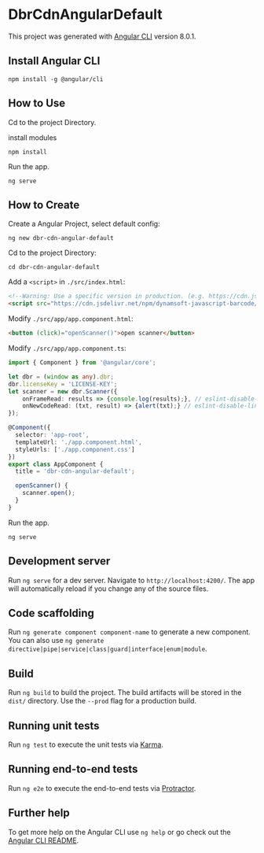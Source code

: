 # DbrCdnAngularDefault

This project was generated with [Angular CLI](https://github.com/angular/angular-cli) version 8.0.1.

## Install Angular CLI

```
npm install -g @angular/cli
```

## How to Use

Cd to the project Directory.

install modules
```
npm install
```

Run the app.
```
ng serve
```

## How to Create

Create a Angular Project, select default config:
```
ng new dbr-cdn-angular-default
```

Cd to the project Directory:
```
cd dbr-cdn-angular-default
```

Add a `<script>` in `./src/index.html`:
```html
<!--Warning: Use a specific version in production. (e.g. https://cdn.jsdelivr.net/npm/dynamsoft-javascript-barcode@6/dist/dbr.min.js)-->
<script src="https://cdn.jsdelivr.net/npm/dynamsoft-javascript-barcode/dist/dbr.min.js"></script>
```

Modify `./src/app/app.component.html`:
```html
<button (click)="openScanner()">open scanner</button>
```

Modify `./src/app/app.component.ts`:
```ts
import { Component } from '@angular/core';

let dbr = (window as any).dbr;
dbr.licenseKey = 'LICENSE-KEY';
let scanner = new dbr.Scanner({
    onFrameRead: results => {console.log(results);}, // eslint-disable-line
    onNewCodeRead: (txt, result) => {alert(txt);} // eslint-disable-line
});

@Component({
  selector: 'app-root',
  templateUrl: './app.component.html',
  styleUrls: ['./app.component.css']
})
export class AppComponent {
  title = 'dbr-cdn-angular-default';

  openScanner() {
    scanner.open();
  }
}
```

Run the app.
```
ng serve
```

## Development server

Run `ng serve` for a dev server. Navigate to `http://localhost:4200/`. The app will automatically reload if you change any of the source files.

## Code scaffolding

Run `ng generate component component-name` to generate a new component. You can also use `ng generate directive|pipe|service|class|guard|interface|enum|module`.

## Build

Run `ng build` to build the project. The build artifacts will be stored in the `dist/` directory. Use the `--prod` flag for a production build.

## Running unit tests

Run `ng test` to execute the unit tests via [Karma](https://karma-runner.github.io).

## Running end-to-end tests

Run `ng e2e` to execute the end-to-end tests via [Protractor](http://www.protractortest.org/).

## Further help

To get more help on the Angular CLI use `ng help` or go check out the [Angular CLI README](https://github.com/angular/angular-cli/blob/master/README.md).
